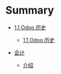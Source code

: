 # Summary

* [ 1.1 Odoo 历史](README.md)
  * [1.1 Odoo 历史](README.md)

* [会计](hui-ji.md)
  * [介绍](jie-shao.md)


